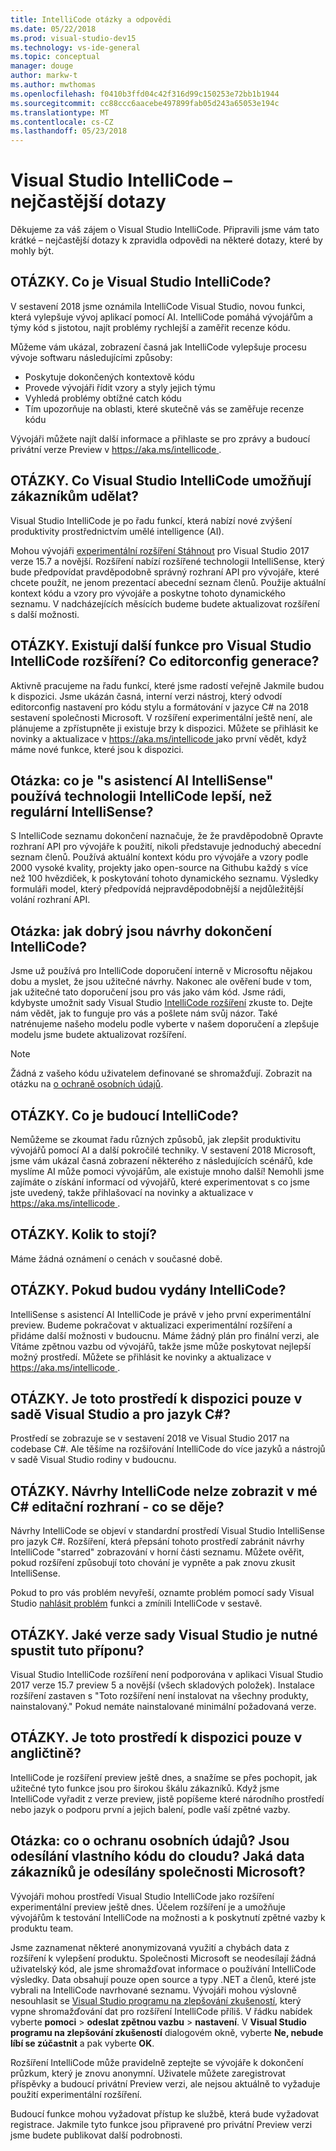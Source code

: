 ```yaml
---
title: IntelliCode otázky a odpovědi
ms.date: 05/22/2018
ms.prod: visual-studio-dev15
ms.technology: vs-ide-general
ms.topic: conceptual
manager: douge
author: markw-t
ms.author: mwthomas
ms.openlocfilehash: f0410b3ffd04c42f316d99c150253e72bb1b1944
ms.sourcegitcommit: cc88ccc6aacebe497899fab05d243a65053e194c
ms.translationtype: MT
ms.contentlocale: cs-CZ
ms.lasthandoff: 05/23/2018
---
```

# Visual Studio IntelliCode – nejčastější dotazy

Děkujeme za váš zájem o Visual Studio IntelliCode. Připravili jsme vám tato krátké – nejčastější dotazy k zpravidla odpovědi na některé dotazy, které by mohly být.

## OTÁZKY. Co je Visual Studio IntelliCode?

V sestavení 2018 jsme oznámila IntelliCode Visual Studio, novou funkci, která vylepšuje vývoj aplikací pomocí AI. IntelliCode pomáhá vývojářům a týmy kód s jistotou, najít problémy rychlejší a zaměřit recenze kódu.

Můžeme vám ukázal, zobrazení časná jak IntelliCode vylepšuje procesu vývoje softwaru následujícími způsoby:

- Poskytuje dokončených kontextově kódu
- Provede vývojáři řídit vzory a styly jejich týmu
- Vyhledá problémy obtížné catch kódu
- Tím upozorňuje na oblasti, které skutečně vás se zaměřuje recenze kódu

Vývojáři můžete najít další informace a přihlaste se pro zprávy a budoucí privátní verze Preview v [ https://aka.ms/intellicode ](https://aka.ms/intellicode).

## OTÁZKY. Co Visual Studio IntelliCode umožňují zákazníkům udělat?

Visual Studio IntelliCode je po řadu funkcí, která nabízí nové zvýšení produktivity prostřednictvím umělé intelligence (AI).

Mohou vývojáři [experimentální rozšíření Stáhnout](https://go.microsoft.com/fwlink/?linkid=872707) pro Visual Studio 2017 verze 15.7 a novější. Rozšíření nabízí rozšířené technologii IntelliSense, který bude předpovídat pravděpodobně správný rozhraní API pro vývojáře, které chcete použít, ne jenom prezentací abecední seznam členů. Použije aktuální kontext kódu a vzory pro vývojáře a poskytne tohoto dynamického seznamu. V nadcházejících měsících budeme budete aktualizovat rozšíření s další možnosti.

## OTÁZKY. Existují další funkce pro Visual Studio IntelliCode rozšíření? Co editorconfig generace?

Aktivně pracujeme na řadu funkcí, které jsme radostí veřejně Jakmile budou k dispozici. Jsme ukázán časná, interní verzi nástroj, který odvodí editorconfig nastavení pro kódu stylu a formátování v jazyce C# na 2018 sestavení společnosti Microsoft. V rozšíření experimentální ještě není, ale plánujeme a zpřístupněte ji existuje brzy k dispozici. Můžete se přihlásit ke novinky a aktualizace v [ https://aka.ms/intellicode ](https://aka.ms/intellicode) jako první vědět, když máme nové funkce, které jsou k dispozici.

## Otázka: co je "s asistencí AI IntelliSense" používá technologii IntelliCode lepší, než regulární IntelliSense?

S IntelliCode seznamu dokončení naznačuje, že že pravděpodobně Opravte rozhraní API pro vývojáře k použití, nikoli představuje jednoduchý abecední seznam členů. Používá aktuální kontext kódu pro vývojáře a vzory podle 2000 vysoké kvality, projekty jako open-source na Githubu každý s více než 100 hvězdiček, k poskytování tohoto dynamického seznamu. Výsledky formuláři model, který předpovídá nejpravděpodobnější a nejdůležitější volání rozhraní API.

## Otázka: jak dobrý jsou návrhy dokončení IntelliCode?

Jsme už používá pro IntelliCode doporučení interně v Microsoftu nějakou dobu a myslet, že jsou užitečné návrhy. Nakonec ale ověření bude v tom, jak užitečné tato doporučení jsou pro vás jako vám kód. Jsme rádi, kdybyste umožnit sady Visual Studio [IntelliCode rozšíření](https://go.microsoft.com/fwlink/?linkid=872707) zkuste to. Dejte nám vědět, jak to funguje pro vás a pošlete nám svůj názor. Také natrénujeme našeho modelu podle vyberte v našem doporučení a zlepšuje modelu jsme budete aktualizovat rozšíření.

> [!NOTE]
> Žádná z vašeho kódu uživatelem definované se shromažďují. Zobrazit na otázku na [o ochraně osobních údajů](#privacy).

## OTÁZKY. Co je budoucí IntelliCode?

Nemůžeme se zkoumat řadu různých způsobů, jak zlepšit produktivitu vývojářů pomocí AI a další pokročilé techniky. V sestavení 2018 Microsoft, jsme vám ukázal časná zobrazení některého z následujících scénářů, kde myslíme AI může pomoci vývojářům, ale existuje mnoho další! Nemohli jsme zajímáte o získání informací od vývojářů, které experimentovat s co jsme jste uvedený, takže přihlašovací na novinky a aktualizace v [ https://aka.ms/intellicode ](https://aka.ms/intellicode).

## OTÁZKY. Kolik to stojí?

Máme žádná oznámení o cenách v současné době.

## OTÁZKY. Pokud budou vydány IntelliCode?

IntelliSense s asistencí AI IntelliCode je právě v jeho první experimentální preview. Budeme pokračovat v aktualizaci experimentální rozšíření a přidáme další možnosti v budoucnu. Máme žádný plán pro finální verzi, ale Vítáme zpětnou vazbu od vývojářů, takže jsme může poskytovat nejlepší možný prostředí. Můžete se přihlásit ke novinky a aktualizace v [ https://aka.ms/intellicode ](https://aka.ms/intellicode).

## OTÁZKY. Je toto prostředí k dispozici pouze v sadě Visual Studio a pro jazyk C#?

Prostředí se zobrazuje se v sestavení 2018 ve Visual Studio 2017 na codebase C#. Ale těšíme na rozšiřování IntelliCode do více jazyků a nástrojů v sadě Visual Studio rodiny v budoucnu.

## OTÁZKY. <a name="whynointellisense"/> Návrhy IntelliCode nelze zobrazit v mé C# editační rozhraní - co se děje?

Návrhy IntelliCode se objeví v standardní prostředí Visual Studio IntelliSense pro jazyk C#. Rozšíření, která přepsání tohoto prostředí zabránit návrhy IntelliCode "starred" zobrazování v horní části seznamu. Můžete ověřit, pokud rozšíření způsobují toto chování je vypněte a pak znovu zkusit IntelliSense.

Pokud to pro vás problém nevyřeší, oznamte problém pomocí sady Visual Studio [nahlásit problém](https://docs.microsoft.com/en-us/visualstudio/ide/how-to-report-a-problem-with-visual-studio-2017) funkci a zmínili IntelliCode v sestavě.

## OTÁZKY. Jaké verze sady Visual Studio je nutné spustit tuto příponu?

Visual Studio IntelliCode rozšíření není podporována v aplikaci Visual Studio 2017 verze 15.7 preview 5 a novější (všech skladových položek). Instalace rozšíření zastaven s "Toto rozšíření není instalovat na všechny produkty, nainstalovaný." Pokud nemáte nainstalované minimální požadovaná verze.

## OTÁZKY. Je toto prostředí k dispozici pouze v angličtině?

IntelliCode je rozšíření preview ještě dnes, a snažíme se přes pochopit, jak užitečné tyto funkce jsou pro širokou škálu zákazníků. Když jsme IntelliCode vyřadit z verze preview, jistě popíšeme které národního prostředí nebo jazyk o podporu první a jejich balení, podle vaší zpětné vazby.

## <a name="privacy"/> Otázka: co o ochranu osobních údajů? Jsou odesílání vlastního kódu do cloudu? Jaká data zákazníků je odesílány společnosti Microsoft?

Vývojáři mohou prostředí Visual Studio IntelliCode jako rozšíření experimentální preview ještě dnes. Účelem rozšíření je a umožňuje vývojářům k testování IntelliCode na možnosti a k poskytnutí zpětné vazby k produktu team.

Jsme zaznamenat některé anonymizovaná využití a chybách data z rozšíření k vylepšení produktu. Společnosti Microsoft se neodesílají žádná uživatelský kód, ale jsme shromažďovat informace o používání IntelliCode výsledky. Data obsahují pouze open source a typy .NET a členů, které jste vybrali na IntelliCode navrhované seznamu. Vývojáři mohou výslovně nesouhlasit se [Visual Studio programu na zlepšování zkušeností](../../ide/visual-studio-experience-improvement-program.md), který vypne shromažďování dat pro rozšíření IntelliCode příliš. V řádku nabídek vyberte **pomoci** > **odeslat zpětnou vazbu** > **nastavení**. V **Visual Studio programu na zlepšování zkušeností** dialogovém okně, vyberte **Ne, nebude líbí se zúčastnit** a pak vyberte **OK**.

Rozšíření IntelliCode může pravidelně zeptejte se vývojáře k dokončení průzkum, který je znovu anonymní. Uživatele můžete zaregistrovat příspěvky a budoucí privátní Preview verzi, ale nejsou aktuálně to vyžaduje použití experimentální rozšíření.

Budoucí funkce mohou vyžadovat přístup ke službě, která bude vyžadovat registrace. Jakmile tyto funkce jsou připravené pro privátní Preview verzi jsme budete publikovat další podrobnosti.
